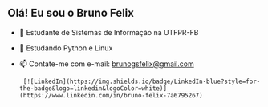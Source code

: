 ## Olá! Eu sou o Bruno Felix
- 👋 Estudante de Sistemas de Informação na UTFPR-FB
- 🌱 Estudando Python e Linux
- 📫 Contate-me com e-mail: brunogsfelix@gmail.com

       [![LinkedIn](https://img.shields.io/badge/LinkedIn-blue?style=for-the-badge&logo=linkedin&logoColor=white)](https://www.linkedin.com/in/bruno-felix-7a6795267)

